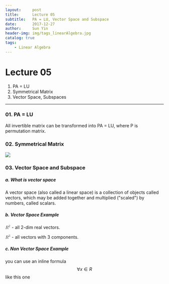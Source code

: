 ```yaml
---
layout:     post
title:      Lecture 05
subtitle:   PA = LU, Vector Space and Subspace
date:       2017-12-27
author:     Sun Yin
header-img: img/tags_linearAlgebra.jpg
catalog: true
tags:
    - Linear Algebra
---
```

# Lecture 05
1. PA = LU
2. Symmetrical Matrix
3. Vector Space, Subspaces

---
### 01. PA = LU
All invertible matrix can be transformed into PA = LU, where P is permutation matrix.

### 02. Symmetrical Matrix
![](/Users/sunyin/k8godzilla.github.io/img/linear_Algebra/lecture05_symmeric_transpose.png)
### 03. Vector Space and Subspace
##### a. What is vector space
A vector space (also called a linear space) is a collection of objects called vectors, which may be added together and multiplied ("scaled") by numbers, called scalars. 
##### b. Vector Space Example
<math><mrow>
    <msup>
      <mi>R</mi>
      <mn>2</mn>
    </msup>
  </mrow></math> - all 2-dim real vectors.
  
  <math><mrow>
    <msup>
      <mi>R</mi>
      <mn>3</mn>
    </msup>
  </mrow></math> - all vectors with 3 components.
  
##### c. Non Vector Space Example
you can use an inline formula $$\forall x \in R$$ like this one  

  